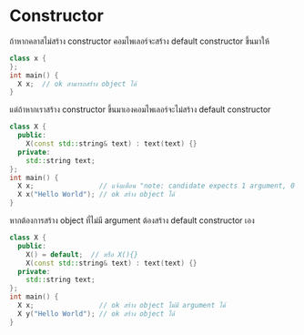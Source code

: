 # Constructor

ถ้าหากคลาสไม่สร้าง constructor คอมไพเลอร์จะสร้าง default constructor ขึ้นมาให้   
```c++
class x {
};
int main() {
  X x;  // ok สามารถสร้าง object ได้
}
```
แต่ถ้าหากเราสร้าง constructor ขึ้นมาเองคอมไพเลอร์จะไม่สร้าง default constructor   
```c++
class X {
  public:
    X(const std::string& text) : text(text) {}
  private:
    std::string text;
};
int main() {
  X x;                // แจ้งแตือน "note: candidate expects 1 argument, 0 provided"
  X x("Hello World"); // ok สร้าง object ได้
}
```
หากต้องการสร้าง object ที่ไม่มี argument ต้องสร้าง default constructor เอง   
```c++
class X {
  public:
    X() = default;  // หรือ X(){}
    X(const std::string& text) : text(text) {}
  private:
    std::string text;
};
int main() {
  X x;                // ok สร้าง object ไม่มี argument ได้
  X y("Hello World"); // ok สร้าง object ได้
}
```

